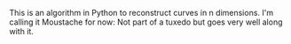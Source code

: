 This is an algorithm in Python to reconstruct curves in n dimensions. I'm calling it Moustache for now: Not part of a tuxedo but goes very well along with it. 
